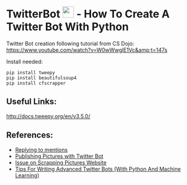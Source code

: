 # TwitterBot <img src="https://upload.wikimedia.org/wikipedia/pt/thumb/3/3d/Twitter_logo_2012.svg/1267px-Twitter_logo_2012.svg.png" width="30"> - How To Create A Twitter Bot With Python 
Twitter Bot creation following tutorial from CS Dojo:  
https://www.youtube.com/watch?v=W0wWwglE1Vc&amp;t=147s
  
Install needed:
```shell 
pip install tweepy
pip install beautifulsoup4
pip install cfscrapper
```

## Useful Links:
http://docs.tweepy.org/en/v3.5.0/

## References:
* [Replying to mentions](https://www.youtube.com/watch?v=W0wWwglE1Vc)
* [Publishing Pictures with Twitter Bot](https://www.youtube.com/watch?v=MN_1wOxIfRU)
* [Issue on Scrapping Pictures Website](https://github.com/jg-fisher/theModelBot/issues/1)
* [Tips For Writing Advanced Twitter Bots (With Python And Machine Learning)](https://www.youtube.com/watch?v=ZBHdBXtXIZI)
